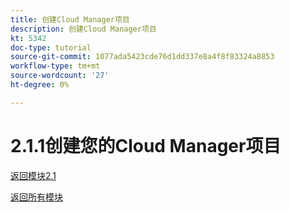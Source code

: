 ```yaml
---
title: 创建Cloud Manager项目
description: 创建Cloud Manager项目
kt: 5342
doc-type: tutorial
source-git-commit: 1077ada5423cde76d1dd337e8a4f8f83324a8853
workflow-type: tm+mt
source-wordcount: '27'
ht-degree: 0%

---
```


# 2.1.1创建您的Cloud Manager项目

[返回模块2.1](./aemcs.md)

[返回所有模块](./../../../overview.md)
